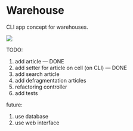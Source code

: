 # Warehouse
CLI app concept for warehouses.

![](https://psv4.userapi.com/c848336/u1950864/docs/d9/afba301078ae/screen_cast.gif?extra=XG6a-aaIhse4lxsvnQbWl16PONZCVxU8pxcQoVpsmjmS1DsIzUEIiedpbffJWhvd9XrqaCMu-emzfGMgBcJzp50ZlfD_iR6I5hr5tcnaX0IRjeSmhd9f9KuKYL570M8DABm_LsgC77KQ1xWX)

TODO:
1. add article — DONE
2. add setter for article on cell (on CLI) — DONE
3. add search article 
4. add defragmentation articles
5. refactoring controller
6. add tests

future:
1. use database
2. use web interface

